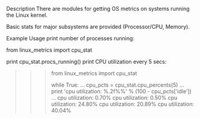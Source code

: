 Description
There are modules for getting OS metrics on systems running the Linux kernel. 

Basic stats for major subsystems are provided (Processor/CPU, Memory).

Example Usage
print number of processes running:

from linux_metrics import cpu_stat

print cpu_stat.procs_running()
print CPU utilization every 5 secs:

>>> from linux_metrics import cpu_stat
>>>
>>> while True:
...     cpu_pcts = cpu_stat.cpu_percents(5)
...     print 'cpu utilization: %.2f%%' % (100 - cpu_pcts['idle'])
...
cpu utilization: 0.70%
cpu utilization: 0.50%
cpu utilization: 24.80%
cpu utilization: 20.89%
cpu utilization: 40.04%